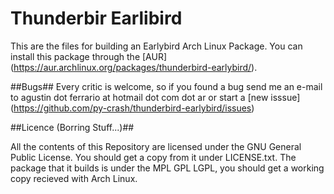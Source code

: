# Thunderbir Earlibird #

This are the files for building an Earlybird Arch Linux Package.
You can install this package through the [AUR] (https://aur.archlinux.org/packages/thunderbird-earlybird/).

##Bugs##
Every critic is welcome, so if you found a bug send me an e-mail to agustin dot ferrario at hotmail dot com dot ar or start a [new isssue] (https://github.com/py-crash/thunderbird-earlybird/issues)

##Licence (Borring Stuff...)##

All the contents of this Repository are licensed under the GNU General Public License. You should get a copy from it under LICENSE.txt.
The package that it builds is under the MPL GPL LGPL, you should get a working copy recieved with Arch Linux.

